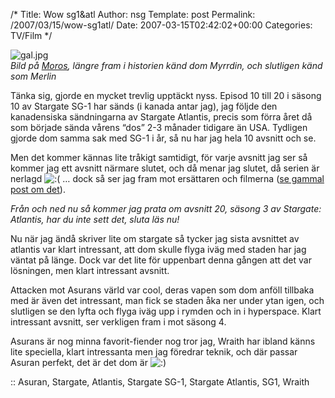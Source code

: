 /*
 Title: Wow sg1&#038;atl
 Author: nsg
 Template: post
 Permalink: /2007/03/15/wow-sg1atl/
 Date: 2007-03-15T02:42:02+00:00
 Categories: TV/Film
*/
<div class="center">
  <img id="image355" src="http://cdn.junkpile.se/2007/03/gal.jpg" alt="gal.jpg" /><br /><em>Bild på <a href="http://en.wikipedia.org/wiki/Moros_(Stargate)">Moros</a>, längre fram i historien känd dom Myrrdin, och slutligen känd som Merlin</em>
</div>

Tänka sig, gjorde en mycket trevlig upptäckt nyss. Episod 10 till 20 i säsong 10 av Stargate SG-1 har sänds (i kanada antar jag), jag följde den kanadensiska sändningarna av Stargate Atlantis, precis som förra året då som började sända vårens &#8220;dos&#8221; 2-3 månader tidigare än USA. Tydligen gjorde dom samma sak med SG-1 i år, så nu har jag hela 10 avsnitt och se.

Men det kommer kännas lite tråkigt samtidigt, för varje avsnitt jag ser så kommer jag ett avsnitt närmare slutet, och då menar jag slutet, då serien är nerlagd <img src="http://nsg.cc/wp-includes/images/smilies/icon_sad.gif" alt=":(" class="wp-smiley" /> &#8230; dock så ser jag fram mot ersättaren och filmerna ([se gammal post om det][1]).

*Från och ned nu så kommer jag prata om avsnitt 20, säsong 3 av Stargate: Atlantis, har du inte sett det, sluta läs nu!*

Nu när jag ändå skriver lite om stargate så tycker jag sista avsnittet av atlantis var klart intressant, att dom skulle flyga iväg med staden har jag väntat på länge. Dock var det lite för uppenbart denna gången att det var lösningen, men klart intressant avsnitt.

Attacken mot Asurans värld var cool, deras vapen som dom anföll tillbaka med är även det intressant, man fick se staden åka ner under ytan igen, och slutligen se den lyfta och flyga iväg upp i rymden och in i hyperspace. Klart intressant avsnitt, ser verkligen fram i mot säsong 4.

Asurans är nog minna favorit-fiender nog tror jag, Wraith har ibland känns lite speciella, klart intressanta men jag föredrar teknik, och där passar Asuran perfekt, det är det dom är <img src="http://nsg.cc/wp-includes/images/smilies/icon_smile.gif" alt=":)" class="wp-smiley" /> 

:: Asuran, Stargate, Atlantis, Stargate SG-1, Stargate Atlantis, SG1, Wraith

<small></small>

 [1]: http://junkpile.se/~s/wp/2007/01/stargate-serie-nr-3-2-filmer/